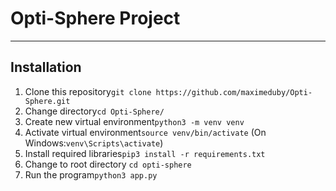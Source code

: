 # Opti-Sphere Project

---

## Installation

1. Clone this repository```git clone https://github.com/maximeduby/Opti-Sphere.git```
2. Change directory```cd Opti-Sphere/```
3. Create new virtual environment```python3 -m venv venv```
4. Activate virtual environment```source venv/bin/activate``` (On Windows:```venv\Scripts\activate```)
5. Install required libraries```pip3 install -r requirements.txt```
6. Change to root directory ```cd opti-sphere```
6. Run the program```python3 app.py```